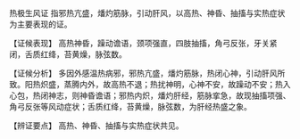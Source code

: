 热极生风证 指邪热亢盛，燔灼筋脉，引动肝风，以高热、神昏、抽搐与实热症状为主要表现的证。

【证候表现】
高热神昏，躁动谵语，颈项强直，四肢抽搐，角弓反张，牙关紧闭，舌质红绛，苔黄燥，脉弦数。

【证候分析】
多因外感温热病邪，邪热亢盛，燔灼筋脉，热闭心神，引动肝风所致。阳热炽盛，蒸腾内外，故高热不退；热扰神明，心神不安，故躁动不安；热入心包，热闭神志，则神昏谵语；邪热内炽，燔灼肝经，筋脉挛急，故现抽搐项强、角弓反张等风动症状；舌质红绛，苔黄燥，脉弦数，为肝经热盛之象。

【辨证要点】
高热、神昏、抽搐与实热症状共见。